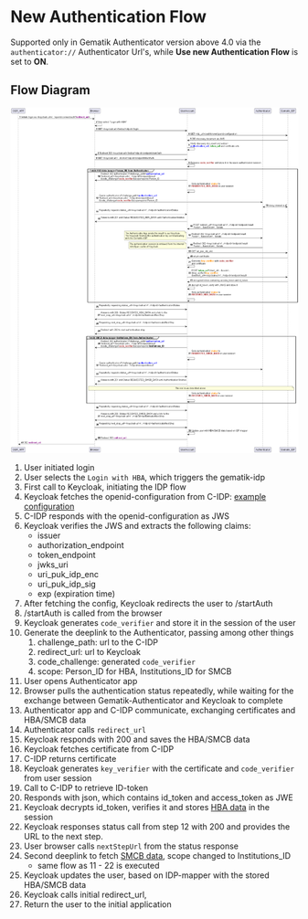 # New Authentication Flow

Supported only in Gematik Authenticator version above 4.0 via the `authenticator://` Authenticator Url's, while 
**Use new Authentication Flow** is set to **ON**.

## Flow Diagram

![Flow](/docs/flow_new.png)

1. User initiated login
2. User selects the `Login with HBA`, which triggers the gematik-idp
3. First call to Keycloak, initiating the IDP flow
4. Keycloak fetches the openid-configuration from C-IDP: [example configuration](/docs/openid-config.json)
5. C-IDP responds with the openid-configuration as JWS
6. Keycloak verifies the JWS and extracts the following claims:
    - issuer
    - authorization_endpoint
    - token_endpoint
    - jwks_uri
    - uri_puk_idp_enc
    - uri_puk_idp_sig
    - exp (expiration time)
7. After fetching the config, Keycloak redirects the user to /startAuth
8. /startAuth is called from the browser
9. Keycloak generates `code_verifier` and store it in the session of the user
10. Generate the deeplink to the Authenticator, passing among other things
    1. challenge_path: url to the C-IDP
    2. redirect_url: url to Keycloak
    3. code_challenge: generated `code_verifier`
    4. scope: Person_ID for HBA, Institutions_ID for SMCB
11. User opens Authenticator app
12. Browser pulls the authentication status repeatedly, while waiting for the exchange between Gematik-Authenticator and Keycloak to complete
13. Authenticator app and C-IDP communicate, exchanging certificates and HBA/SMCB data
14. Authenticator calls `redirect_url`
15. Keycloak responds with 200 and saves the HBA/SMCB data
16. Keycloak fetches certificate from C-IDP
17. C-IDP returns certificate
18. Keycloak generates `key_verifier` with the certificate and `code_verifier` from user session
19. Call to C-IDP to retrieve ID-token
20. Responds with json, which contains id_token and access_token as JWE
21. Keycloak decrypts id_token, verifies it and stores [HBA data](/docs/hba-id-token.json) in the session
22. Keycloak responses status call from step 12 with 200 and provides the URL to the next step.
23. User browser calls `nextStepUrl` from the status response
24. Second deeplink to fetch [SMCB data](/docs/smcb-id-token.json), scope changed to Institutions_ID
    - same flow as 11 - 22 is executed
25. Keycloak updates the user, based on IDP-mapper with the stored HBA/SMCB data
26. Keycloak calls initial redirect_url,
27. Return the user to the initial application
